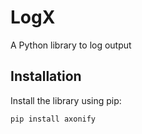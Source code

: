 # LogX

A Python library to log output
## Installation

Install the library using pip:

```bash
pip install axonify
